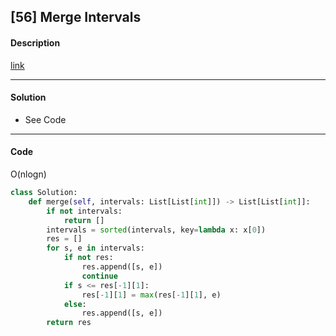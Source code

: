 ## [56] Merge Intervals

#### Description

[link](https://leetcode.com/problems/merge-intervals/)

---

#### Solution

- See Code

---

#### Code

O(nlogn)

```python
class Solution:
    def merge(self, intervals: List[List[int]]) -> List[List[int]]:
        if not intervals:
            return []
        intervals = sorted(intervals, key=lambda x: x[0])
        res = []
        for s, e in intervals:
            if not res:
                res.append([s, e])
                continue
            if s <= res[-1][1]:
                res[-1][1] = max(res[-1][1], e)
            else:
                res.append([s, e])
        return res
```
